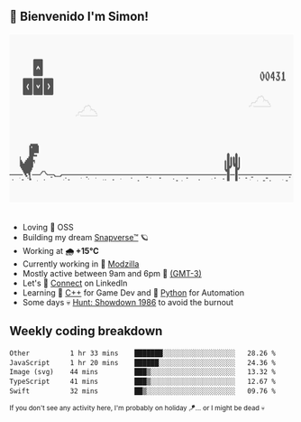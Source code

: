 <h2>🤙 <b>Bienvenido I'm Simon!&nbsp;</b></h2>

<section>
  <img src="./static/banner.gif" height=300 width=1000>
</section>

<br>

<ul>
  <li>
     Loving 🤍 OSS
  </li>
  <li>
    Building my dream&nbsp;<a href=https://github.com/snapverse target=_blank>Snapverse™</a> 🪐
  </li>
  <li>
		<!--START_SECTION:weather-->
		Working at <b>🌧   +15°C</b>
		<!--END_SECTION:weather-->
  </li>
  <li>
    Currently working in 💬&nbsp;<a href=https://github.com/itssimmons?tab=repositories&q=modzilla&type=source&language=&sort= target=_blank>Modzilla</a>
  </li>
  <li>
    Mostly active between 9am and 6pm 🚩 <a href=https://onlinealarmkur.com/world/es target=_blank>(GMT-3)</a>
  </li>
  <li>
    Let's 🔗&nbsp;<a href=https://www.linkedin.com/in/itssimmons target=_blank>Connect</a> on LinkedIn
  </li>
  <li>
    Learning 👴&nbsp;<a href=https://images3.memedroid.com/images/UPLOADED755/65f2bce6734f6.webp target=_blank>C++</a> for Game Dev and 🐍&nbsp;<a href=https://qph.cf2.quoracdn.net/main-qimg-4472b6229cb75bf66ab531f3ebd4f975-lq target=_blank>Python</a> for Automation
  </li>
  <li>
    Some days 💀&nbsp;<a href=https://www.huntshowdown.com target=_blank>Hunt: Showdown 1986</a> to avoid the burnout
  </li>
</ul>

<h2><b>Weekly coding breakdown </b></h2>

<!--START_SECTION:waka-->

```txt
Other          1 hr 33 mins    ███████░░░░░░░░░░░░░░░░░░   28.26 %
JavaScript     1 hr 20 mins    ██████░░░░░░░░░░░░░░░░░░░   24.36 %
Image (svg)    44 mins         ███▒░░░░░░░░░░░░░░░░░░░░░   13.32 %
TypeScript     41 mins         ███▒░░░░░░░░░░░░░░░░░░░░░   12.67 %
Swift          32 mins         ██▒░░░░░░░░░░░░░░░░░░░░░░   09.76 %
```

<!--END_SECTION:waka-->

<sup>If you don't see any activity here, I'm probably on holiday 🪁... or I might be dead 💀</sup>
